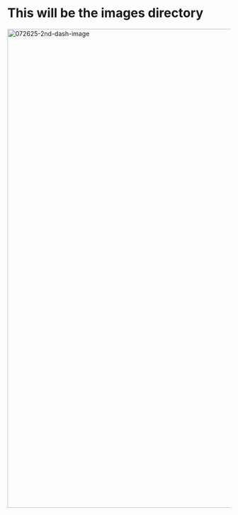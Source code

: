 # This will be the images directory

<img width="1920" height="1080" alt="072625-2nd-dash-image" src="https://github.com/user-attachments/assets/4a41b14b-3122-49cb-81eb-b0940dbcd45f" />

